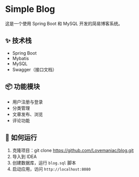 # Simple Blog

这是一个使用 Spring Boot 和 MySQL 开发的简易博客系统。

## ✨ 技术栈

- Spring Boot
- Mybatis
- MySQL
- Swagger（接口文档）

## 📦 功能模块

- 用户注册与登录
- 分类管理
- 文章发布、浏览
- 评论功能

## 🚀 如何运行

1. 克隆项目：git clone https://github.com/Lovemaniac/blog.git
2. 导入到 IDEA
3. 创建数据库，运行 `blog.sql` 脚本
4. 启动应用，访问 `http://localhost:8080`
